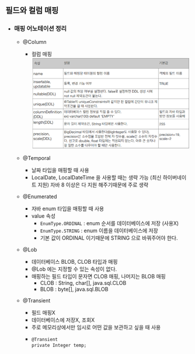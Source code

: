 ## 필드와 컬럼 매핑

* ### 매핑 어노테이션 정리
    * @Column
        * 컬럼 매핑
            ![img_2.png](img_2.png)
          
    * @Temporal
        * 날짜 타입을 매핑할 때 사용
        * LocalDate, LocalDateTime 을 사용할 때는 생략 가능 (최신 하이버네이트 지원)
            자바 8 이상은 다 지원 해주기때문에 주로 생략
          
    * @Enumerated
        * 자바 enum 타입을 매핑할 때 사용
        * value 속성
            * ```EnumType.ORDINAL``` : enum 순서를 데이터베이스에 저장 (사용X)
            * ```EnumType.STRING``` : enum 이름을 데이터베이스에 저장
            * 기본 값이 ORDINAL 이기때문에 STRING 으로 바꿔주어야 한다.
    * @Lob
        * 데이터베이스 BLOB, CLOB 타입과 매핑
        * @Lob 에는 지정할 수 있는 속성이 없다.
        * 매핑하는 필드 타입이 문자면 CLOB 매핑, 나머지는 BLOB 매핑
            * CLOB : String, char[], java.sql.CLOB
            * BLOB : byte[], java.sql.BLOB
    * @Transient
        * 필드 매핑X
        * 데이터베이스에 저장X, 조회X
        * 주로 메모리상에서만 임시로 어떤 값을 보관하고 싶을 때 사용
        * ```
          @Transient
          private Integer temp;
          ```